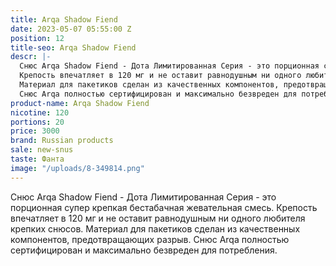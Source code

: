 ```yaml
---
title: Arqa Shadow Fiend
date: 2023-05-07 05:55:00 Z
position: 12
title-seo: Arqa Shadow Fiend
descr: |-
  Снюс Arqa Shadow Fiend - Дота Лимитированная Серия - это порционная супер крепкая бестабачная жевательная смесь.
  Крепость впечатляет в 120 мг и не оставит равнодушным ни одного любителя крепких снюсов.
  Материал для пакетиков сделан из качественных компонентов, предотвращающих разрыв.
  Снюс Arqa полностью сертифицирован и максимально безвреден для потребления.
product-name: Arqa Shadow Fiend
nicotine: 120
portions: 20
price: 3000
brand: Russian products
sale: new-snus
taste: Фанта
image: "/uploads/8-349814.png"
---
```


Снюс Arqa Shadow Fiend - Дота Лимитированная Серия - это порционная супер крепкая бестабачная жевательная смесь.
Крепость впечатляет в 120 мг и не оставит равнодушным ни одного любителя крепких снюсов.
Материал для пакетиков сделан из качественных компонентов, предотвращающих разрыв.
Снюс Arqa полностью сертифицирован и максимально безвреден для потребления.